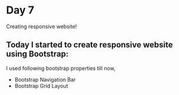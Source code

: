 # Day 7

Creating responsive website!

## Today I started to create responsive website using Bootstrap:

I used following bootstrap properties till now,

 - Bootstrap Navigation Bar
 - Bootstrap Grid Layout
